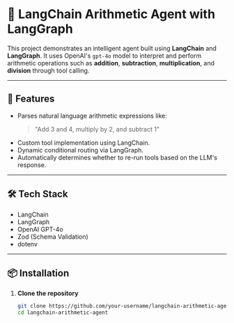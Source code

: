 # 🧠 LangChain Arithmetic Agent with LangGraph

This project demonstrates an intelligent agent built using **LangChain** and **LangGraph**. It uses OpenAI's `gpt-4o` model to interpret and perform arithmetic operations such as **addition**, **subtraction**, **multiplication**, and **division** through tool calling.

---

## 🚀 Features

- Parses natural language arithmetic expressions like:
  > "Add 3 and 4, multiply by 2, and subtract 1"
- Custom tool implementation using LangChain.
- Dynamic conditional routing via LangGraph.
- Automatically determines whether to re-run tools based on the LLM's response.

---

## 🛠️ Tech Stack

- LangChain
- LangGraph
- OpenAI GPT-4o
- Zod (Schema Validation)
- dotenv

---

## 📦 Installation

1. **Clone the repository**
   ```bash
   git clone https://github.com/your-username/langchain-arithmetic-agent.git
   cd langchain-arithmetic-agent
   ```
